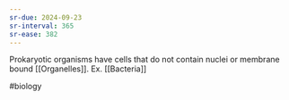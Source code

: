 ```yaml
---
sr-due: 2024-09-23
sr-interval: 365
sr-ease: 382
---
```

Prokaryotic organisms have cells that do not contain nuclei or membrane bound [[Organelles]]. 
Ex. [[Bacteria]]

#biology 